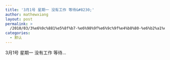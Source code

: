 ```yaml
---
title: '3月1号 星期一 没有工作 等待&#8230;'
author: mathewxiang
layout: post
permalink: >
  /2010/03/3%e6%9c%881%e5%8f%b7-%e6%98%9f%e6%9c%9f%e4%b8%80-%e6%b2%a1%e6%9c%89%e5%b7%a5%e4%bd%9c-%e7%ad%89%e5%be%85/
categories:
  - 默认
---
```

3月1号 星期一 没有工作 等待…
